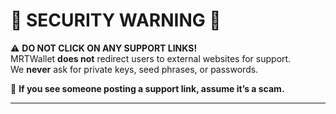 # 🚨 SECURITY WARNING 🚨  

⚠️ **DO NOT CLICK ON ANY SUPPORT LINKS!**  
MRTWallet **does not** redirect users to external websites for support.  
We **never** ask for private keys, seed phrases, or passwords.  

🔴 **If you see someone posting a support link, assume it’s a scam.**  

---

